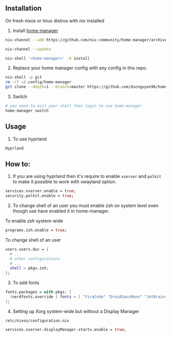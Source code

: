 ## Installation
On fresh nixos or linux distros with nix installed

1. Install [home manager](https://nix-community.github.io/home-manager/index.xhtml#sec-install-standalone)
```bash
nix-channel --add https://github.com/nix-community/home-manager/archive/master.tar.gz home-manager

nix-channel --update

nix-shell '<home-manager>' -A install
```

2. Replace your home manager config with any config in this repo.

```bash
nix-shell -p git
rm -rf ~/.config/home-manager
git clone --depth=1 --branch=master https://github.com/ducnguyen96/home-manager ~/.config
```

3. Switch

```bash
# you need to exit your shell then login to use home-manager
home-manager switch
```

## Usage
1. To use hyprland

```bash
Hyprland
```

## How to:

1. If you are using hyprland then it's require to enable `xserver` and `polkit` to make it possible to work with xwayland option.

```nix
services.xserver.enable = true;
security.polkit.enable = true;
```

2. To change shell of an user you must enable zsh on system level even though use have enabled it in home-manager.

To enable zsh system-wide
```nix
programs.zsh.enable = true;
```

To change shell of an user
```nix
users.users.duc = {
  # ...
  # other configurations
  # ...
  shell = pkgs.zsh;
};
```

3. To add fonts

```nix
fonts.packages = with pkgs; [
  (nerdfonts.override { fonts = [ "FiraCode" "DroidSansMono" "JetBrainsMono" ]; })
];
```

4. Setting up Xorg system-wide but without a Display Manager

`/etc/nixos/configuration.nix`
```nix
services.xserver.displayManager.startx.enable = true;
```
